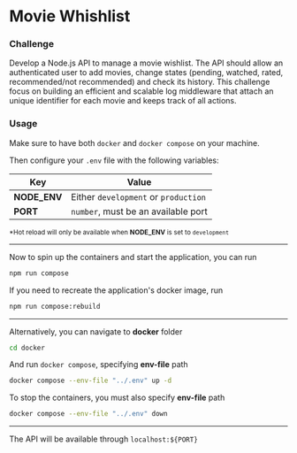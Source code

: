 # Movie Whishlist

### Challenge

Develop a Node.js API to manage a movie wishlist. The API should allow an authenticated user to add movies, change states (pending, watched, rated, recommended/not recommended) and check its history. This challenge focus on building an efficient and scalable log middleware that attach an unique identifier for each movie and keeps track of all actions.

### Usage

Make sure to have both `docker` and `docker compose` on your machine.

Then configure your `.env` file with the following variables:

| Key          | Value                                |
| ------------ | ------------------------------------ |
| **NODE_ENV** | Either `development` or `production` |
| **PORT**     | `number`, must be an available port  |

<small>\*Hot reload will only be available when **NODE_ENV** is set to `development`</small>

---

Now to spin up the containers and start the application, you can run

```bash
npm run compose
```

If you need to recreate the application's docker image, run

```bash
npm run compose:rebuild
```

---

Alternatively, you can navigate to **docker** folder

```bash
cd docker
```

And run `docker compose`, specifying **env-file** path

```bash
docker compose --env-file "../.env" up -d
```

To stop the containers, you must also specify **env-file** path

```bash
docker compose --env-file "../.env" down
```

---

The API will be available through `localhost:${PORT}`
